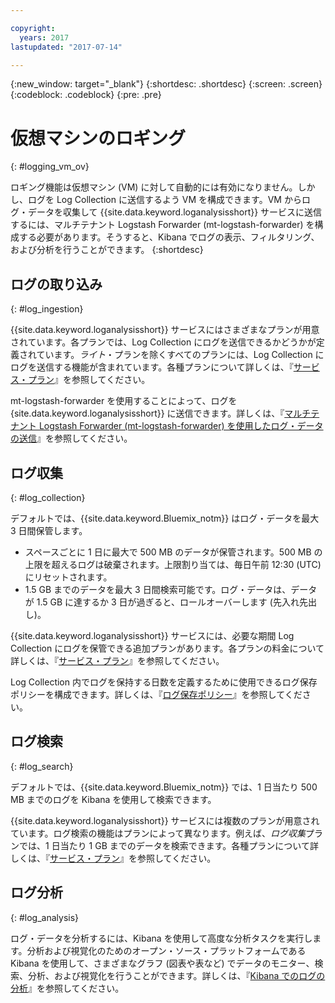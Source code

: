 ```yaml
---

copyright:
  years: 2017
lastupdated: "2017-07-14"

---
```


{:new_window: target="_blank"}
{:shortdesc: .shortdesc}
{:screen: .screen}
{:codeblock: .codeblock}
{:pre: .pre}

# 仮想マシンのロギング
{: #logging_vm_ov}

ロギング機能は仮想マシン (VM) に対して自動的には有効になりません。しかし、ログを Log Collection に送信するよう VM を構成できます。VM からログ・データを収集して {{site.data.keyword.loganalysisshort}} サービスに送信するには、マルチテナント Logstash Forwarder (mt-logstash-forwarder) を構成する必要があります。そうすると、Kibana でログの表示、フィルタリング、および分析を行うことができます。
{:shortdesc}


## ログの取り込み
{: #log_ingestion}

{{site.data.keyword.loganalysisshort}} サービスにはさまざまなプランが用意されています。各プランでは、Log Collection にログを送信できるかどうかが定義されています。*ライト*・プランを除くすべてのプランには、Log Collection にログを送信する機能が含まれています。各種プランについて詳しくは、『[サービス・プラン](/docs/services/CloudLogAnalysis/log_analysis_ov.html#plans)』を参照してください。

mt-logstash-forwarder を使用することによって、ログを {site.data.keyword.loganalysisshort}} に送信できます。詳しくは、『[マルチテナント Logstash Forwarder (mt-logstash-forwarder) を使用したログ・データの送信](/docs/services/CloudLogAnalysis/how-to/send-data/send_data_mt.html#send_data_mt)』を参照してください。


## ログ収集
{: #log_collection}

デフォルトでは、{{site.data.keyword.Bluemix_notm}} はログ・データを最大 3 日間保管します。   

* スペースごとに 1 日に最大で 500 MB のデータが保管されます。500 MB の上限を超えるログは破棄されます。上限割り当ては、毎日午前 12:30 (UTC) にリセットされます。
* 1.5 GB までのデータを最大 3 日間検索可能です。ログ・データは、データが 1.5 GB に達するか 3 日が過ぎると、ロールオーバーします (先入れ先出し)。


{{site.data.keyword.loganalysisshort}} サービスには、必要な期間 Log Collection にログを保管できる追加プランがあります。各プランの料金について詳しくは、『[サービス・プラン](/docs/services/CloudLogAnalysis/log_analysis_ov.html#plans)』を参照してください。

Log Collection 内でログを保持する日数を定義するために使用できるログ保存ポリシーを構成できます。詳しくは、『[ログ保存ポリシー](/docs/services/CloudLogAnalysis/log_analysis_ov.html#policies)』を参照してください。


## ログ検索
{: #log_search}

デフォルトでは、{{site.data.keyword.Bluemix_notm}} では、1 日当たり 500 MB までのログを Kibana を使用して検索できます。 

{{site.data.keyword.loganalysisshort}} サービスには複数のプランが用意されています。ログ検索の機能はプランによって異なります。例えば、*ログ収集*プランでは、1 日当たり 1 GB までのデータを検索できます。各種プランについて詳しくは、『[サービス・プラン](/docs/services/CloudLogAnalysis/log_analysis_ov.html#plans)』を参照してください。


## ログ分析
{: #log_analysis}

ログ・データを分析するには、Kibana を使用して高度な分析タスクを実行します。分析および視覚化のためのオープン・ソース・プラットフォームである Kibana を使用して、さまざまなグラフ (図表や表など) でデータのモニター、検索、分析、および視覚化を行うことができます。詳しくは、『[Kibana でのログの分析](/docs/services/CloudLogAnalysis/kibana/analyzing_logs_Kibana.html#analyzing_logs_Kibana)』を参照してください。
